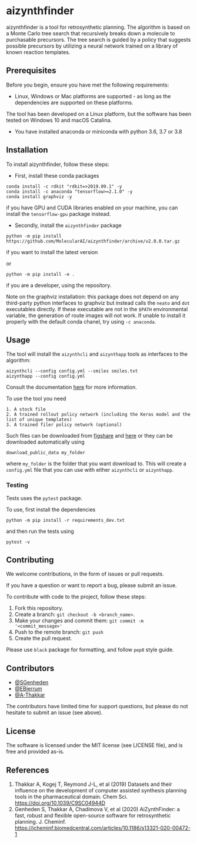 # aizynthfinder

aizynthfinder is a tool for retrosynthetic planning. The algorithm is based on a Monte Carlo tree search that recursively breaks down a molecule to purchasable precursors. The tree search is guided by a policy that suggests possible precursors by utilizing a neural network trained on a library of known reaction templates.  

## Prerequisites

Before you begin, ensure you have met the following requirements:

* Linux, Windows or Mac platforms are supported - as long as the dependencies are supported on these platforms.

The tool has been developed on a Linux platform, but the software has been tested on Windows 10 and macOS Catalina.

* You have installed anaconda or miniconda with python 3.6, 3.7 or 3.8


## Installation

To install aizynthfinder, follow these steps:

* First, install these conda packages

```
conda install -c rdkit "rdkit=>2019.09.1" -y
conda install -c anaconda "tensorflow>=2.1.0" -y
conda install graphviz -y
```

if you have GPU and CUDA libraries enabled on your machine, you can install the ``tensorflow-gpu`` package instead.

* Secondly, install the ``aizynthfinder`` package

```
python -m pip install https://github.com/MolecularAI/aizynthfinder/archive/v2.0.0.tar.gz
```

if you want to install the latest version

or

```
python -m pip install -e .
```

if you are a developer, using the repository.

Note on the graphviz installation: this package does not depend on any third-party python interfaces to graphviz but instead calls the `neato` and `dot` executables directly. If these executable are not in the `$PATH` environmental variable, the generation of route images will not work. If unable to install it properly with the default conda chanel, try using `-c anaconda`. 

## Usage

The tool will install the ``aizynthcli`` and ``aizynthapp`` tools
as interfaces to the algorithm:

```
aizynthcli --config config.yml --smiles smiles.txt
aizynthapp --config config.yml
```

Consult the documentation [here](https://molecularai.github.io/aizynthfinder/) for more information.

To use the tool you need

    1. A stock file
    2. A trained rollout policy network (including the Keras model and the list of unique templates)
    3. A trained filer policy network (optional)

Such files can be downloaded from [figshare](https://figshare.com/articles/AiZynthFinder_a_fast_robust_and_flexible_open-source_software_for_retrosynthetic_planning/12334577) and [here](https://figshare.com/articles/dataset/A_quick_policy_to_filter_reactions_based_on_feasibility_in_AI-guided_retrosynthetic_planning/13280507) or they can be downloaded automatically using

```
download_public_data my_folder
```

where ``my_folder`` is the folder that you want download to. 
This will create a ``config.yml`` file that you can use with either ``aizynthcli`` or ``aizynthapp``.

### Testing

Tests uses the ``pytest`` package. 

To use, first install the dependencies

```
python -m pip install -r requirements_dev.txt
```

and then run the tests using

```
pytest -v
```

## Contributing

We welcome contributions, in the form of issues or pull requests.

If you have a question or want to report a bug, please submit an issue.


To contribute with code to the project, follow these steps:

1. Fork this repository.
2. Create a branch: `git checkout -b <branch_name>`.
3. Make your changes and commit them: `git commit -m '<commit_message>'`
4. Push to the remote branch: `git push`
5. Create the pull request.

Please use ``black`` package for formatting, and follow ``pep8`` style guide.


## Contributors

* [@SGenheden](https://www.github.com/SGenheden)
* [@EBjerrum](https://www.github.com/EBjerrum)
* [@A-Thakkar](https://www.github.com/A-Thakkar)

The contributors have limited time for support questions, but please do not hesitate to submit an issue (see above).

## License

The software is licensed under the MIT license (see LICENSE file), and is free and provided as-is.

## References

1. Thakkar A, Kogej T, Reymond J-L, et al (2019) Datasets and their influence on the development of computer assisted synthesis planning tools in the pharmaceutical domain. Chem Sci. https://doi.org/10.1039/C9SC04944D
2. Genheden S, Thakkar A, Chadimova V, et al (2020) AiZynthFinder: a fast, robust and flexible open-source software for retrosynthetic planning. J. Cheminf. https://jcheminf.biomedcentral.com/articles/10.1186/s13321-020-00472-1
